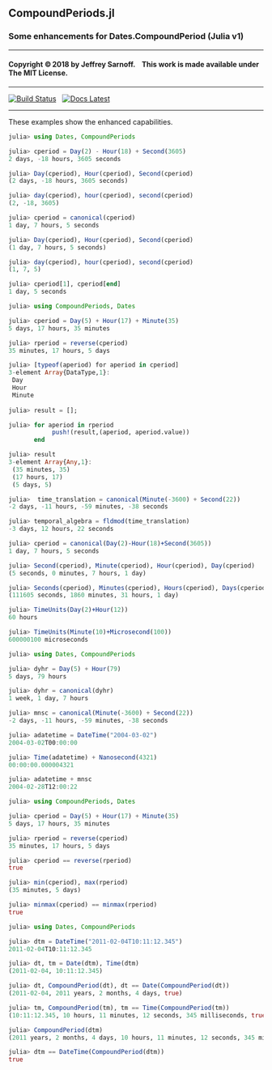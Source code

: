 ## CompoundPeriods.jl
### Some enhancements for Dates.CompoundPeriod (Julia v1)

----

#### Copyright ©&thinsp;2018 by Jeffrey Sarnoff. &nbsp;&nbsp; This work is made available under The MIT License.

-----

[![Build Status](https://travis-ci.org/JeffreySarnoff/CompoundPeriods.jl.svg?branch=master)](https://travis-ci.org/JeffreySarnoff/CompoundPeriods.jl)&nbsp;&nbsp;&nbsp;[![Docs Latest](https://img.shields.io/badge/docs-latest-blue.svg)](http://jeffreysarnoff.github.io/CompoundPeriods.jl/latest/)

 
-----

These examples show the enhanced capabilities.

```julia
julia> using Dates, CompoundPeriods

julia> cperiod = Day(2) - Hour(18) + Second(3605)
2 days, -18 hours, 3605 seconds

julia> Day(cperiod), Hour(cperiod), Second(cperiod)
(2 days, -18 hours, 3605 seconds)

julia> day(cperiod), hour(cperiod), second(cperiod)
(2, -18, 3605)

julia> cperiod = canonical(cperiod)
1 day, 7 hours, 5 seconds

julia> Day(cperiod), Hour(cperiod), Second(cperiod)
(1 day, 7 hours, 5 seconds)

julia> day(cperiod), hour(cperiod), second(cperiod)
(1, 7, 5)

julia> cperiod[1], cperiod[end]
1 day, 5 seconds
```

```julia
julia> using CompoundPeriods, Dates

julia> cperiod = Day(5) + Hour(17) + Minute(35)
5 days, 17 hours, 35 minutes

julia> rperiod = reverse(cperiod)
35 minutes, 17 hours, 5 days

julia> [typeof(aperiod) for aperiod in cperiod]
3-element Array{DataType,1}:
 Day   
 Hour  
 Minute
 
julia> result = [];

julia> for aperiod in rperiod
            push!(result,(aperiod, aperiod.value))
       end

julia> result
3-element Array{Any,1}:
 (35 minutes, 35)
 (17 hours, 17)  
 (5 days, 5)     
```

```julia
julia>  time_translation = canonical(Minute(-3600) + Second(22))
-2 days, -11 hours, -59 minutes, -38 seconds

julia> temporal_algebra = fldmod(time_translation)
-3 days, 12 hours, 22 seconds

julia> cperiod = canonical(Day(2)-Hour(18)+Second(3605))
1 day, 7 hours, 5 seconds

julia> Second(cperiod), Minute(cperiod), Hour(cperiod), Day(cperiod)
(5 seconds, 0 minutes, 7 hours, 1 day)

julia> Seconds(cperiod), Minutes(cperiod), Hours(cperiod), Days(cperiod)
(111605 seconds, 1860 minutes, 31 hours, 1 day)

julia> TimeUnits(Day(2)+Hour(12))
60 hours

julia> TimeUnits(Minute(10)+Microsecond(100))
600000100 microseconds
```

```julia
julia> using Dates, CompoundPeriods

julia> dyhr = Day(5) + Hour(79)
5 days, 79 hours

julia> dyhr = canonical(dyhr)
1 week, 1 day, 7 hours

julia> mnsc = canonical(Minute(-3600) + Second(22))
-2 days, -11 hours, -59 minutes, -38 seconds

julia> adatetime = DateTime("2004-03-02")
2004-03-02T00:00:00

julia> Time(adatetime) + Nanosecond(4321)
00:00:00.000004321

julia> adatetime + mnsc
2004-02-28T12:00:22
```

```julia
julia> using CompoundPeriods, Dates

julia> cperiod = Day(5) + Hour(17) + Minute(35)
5 days, 17 hours, 35 minutes

julia> rperiod = reverse(cperiod)
35 minutes, 17 hours, 5 days

julia> cperiod == reverse(rperiod)
true

julia> min(cperiod), max(rperiod)
(35 minutes, 5 days)

julia> minmax(cperiod) == minmax(rperiod)
true
```
```julia
julia> using Dates, CompoundPeriods

julia> dtm = DateTime("2011-02-04T10:11:12.345")
2011-02-04T10:11:12.345

julia> dt, tm = Date(dtm), Time(dtm)
(2011-02-04, 10:11:12.345)

julia> dt, CompoundPeriod(dt), dt == Date(CompoundPeriod(dt))
(2011-02-04, 2011 years, 2 months, 4 days, true)

julia> tm, CompoundPeriod(tm), tm == Time(CompoundPeriod(tm))
(10:11:12.345, 10 hours, 11 minutes, 12 seconds, 345 milliseconds, true)

julia> CompoundPeriod(dtm)
(2011 years, 2 months, 4 days, 10 hours, 11 minutes, 12 seconds, 345 milliseconds)

julia> dtm == DateTime(CompoundPeriod(dtm))
true
```
